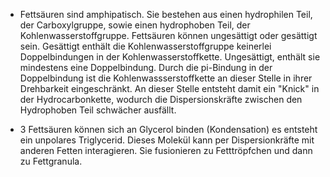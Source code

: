 - Fettsäuren sind amphipatisch. Sie bestehen aus einen hydrophilen Teil, der Carboxylgruppe, sowie einen hydrophoben Teil, der Kohlenwasserstoffgruppe. Fettsäuren können ungesättigt oder gesättigt sein. Gesättigt enthält die Kohlenwasserstoffgruppe keinerlei Doppelbindungen in der Kohlenwasserstoffkette. Ungesättigt, enthält sie mindestens eine Doppelbindung. Durch die pi-Bindung in der Doppelbindung ist die Kohlenwassserstoffkette an dieser Stelle in ihrer Drehbarkeit eingeschränkt. An dieser Stelle entsteht damit ein "Knick" in der Hydrocarbonkette, wodurch die Dispersionskräfte zwischen den Hydrophoben Teil schwächer ausfällt.

- 3 Fettsäuren können sich an Glycerol binden (Kondensation) es entsteht ein unpolares Triglycerid. Dieses Molekül kann per Dispersionkräfte mit anderen Fetten interagieren. Sie fusionieren zu Fetttröpfchen und dann zu Fettgranula. 